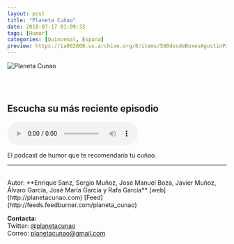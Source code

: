 ```yaml
---
layout: post
title: "Planeta Cuñao"
date: 2018-07-17 01:09:33
tags: [Humor]
categories: [Quincenal, Espana]
preview: https://ia902800.us.archive.org/8/items/500desdeBoxesAgustinPalmeiro/300-planetaCunao-JosMaraGarca.jpg
---
```


![Planeta Cunao](https://ia802800.us.archive.org/8/items/500desdeBoxesAgustinPalmeiro/500-planetaCunao-JosMaraGarca.jpg)

<br/>
<br/>

## Escucha su más reciente episodio

<!--reproductor-feed=http://feeds.feedburner.com/planeta_cunao-->
<!--reproductor-start-->
<audio id="audio" preload="auto" controls="" src="http://feedproxy.google.com/~r/planeta_cunao/~5/2WPJlAXDsIo/episodio-60-los-hackers.mp3"></audio>
<!--reproductor-end-->

El podcast de humor que te recomendaría tu cuñao.

_ _ _

<br>
Autor: **Enrique Sanz, Sergio Muñoz, José Manuel Boza, Javier Muñoz, Álvaro García, José María García y Rafa García**  
[web](http://planetacunao.com)  
[Feed](http://feeds.feedburner.com/planeta_cunao)  


**Contacta:**  
Twitter: [@planetacunao](https://twitter.com/planetacunao)  
Correo: [planetacunao@gmail.com](mailto:planetacunao@gmail.com)  

